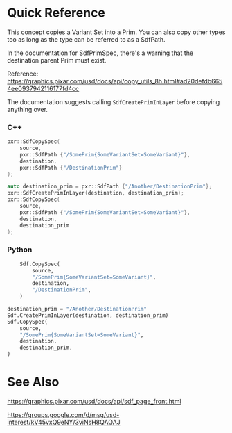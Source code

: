# Quick Reference

This concept copies a Variant Set into a Prim. You can also copy other
types too as long as the type can be referred to as a SdfPath.

In the documentation for SdfPrimSpec, there's a warning that the
destination parent Prim must exist.

Reference: https://graphics.pixar.com/usd/docs/api/copy_utils_8h.html#ad20defdb6654ee0937942116177fd4cc

The documentation suggests calling `SdfCreatePrimInLayer` before copying
anything over.


### C++

```cpp
pxr::SdfCopySpec(
    source,
    pxr::SdfPath {"/SomePrim{SomeVariantSet=SomeVariant}"},
    destination,
    pxr::SdfPath {"/DestinationPrim"}
);
```

```cpp
auto destination_prim = pxr::SdfPath {"/Another/DestinationPrim"};
pxr::SdfCreatePrimInLayer(destination, destination_prim);
pxr::SdfCopySpec(
    source,
    pxr::SdfPath {"/SomePrim{SomeVariantSet=SomeVariant}"},
    destination,
    destination_prim
);
```


### Python

```python
    Sdf.CopySpec(
        source,
        "/SomePrim{SomeVariantSet=SomeVariant}",
        destination,
        "/DestinationPrim",
    )
```

```python
destination_prim = "/Another/DestinationPrim"
Sdf.CreatePrimInLayer(destination, destination_prim)
Sdf.CopySpec(
    source,
    "/SomePrim{SomeVariantSet=SomeVariant}",
    destination,
    destination_prim,
)
```


# See Also
https://graphics.pixar.com/usd/docs/api/sdf_page_front.html

https://groups.google.com/d/msg/usd-interest/kV45vxQ9eNY/3viNsH8QAQAJ
